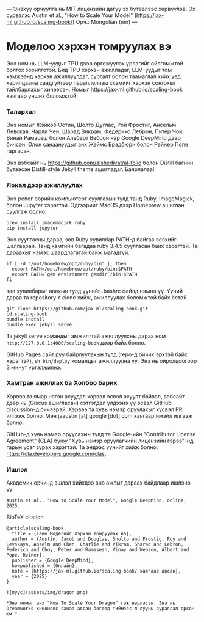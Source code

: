 —
Энэхүү орчуулга нь MIT лицензийн дагуу эх бүтээлээс хөрвүүлэв.
Эх сурвалж: Austin et al., "How to Scale Your Model" (https://jax-ml.github.io/scaling-book/)
Орч.: Mongolian (mn)
—

# Моделоо хэрхэн томруулах вэ

Энэ ном нь LLM-уудыг TPU дээр өргөжүүлэх урлагийг ойлгомжтой болгох зорилготой. Бид TPU хэрхэн ажилладаг, LLM-уудыг том хэмжээнд хэрхэн ажиллуулдаг, сургалт болон таамаглал хийх үед харилцааны саадгүйгээр параллелизм схемийг хэрхэн сонгохыг тайлбарлахыг хичээсэн. Номыг https://jax-ml.github.io/scaling-book хаягаар унших боломжтой.

### Талархал

Энэ номыг Жэйкоб Остин, Шолто Дуглас, Рой Фростиг, Ансельм Левская, Чарли Чен, Шарад Викрам, Федерико Леброн, Питер Чой, Винай Рамасеш болон Альберт Вебсон нар Google DeepMind дээр бичсэн. Олон санаануудыг анх Жэймс Брэдбюри болон Рейнер Попе гаргасан.

Энэ вэбсайт нь https://github.com/alshedivat/al-folio болон Distill багийн бүтээсэн Distill-style Jekyll theme ашигладаг. Баярлалаа!

### Локал дээр ажиллуулах

Энэ репог өөрийн компьютерт суулгахын тулд танд Ruby, ImageMagick, болон Jupyter хэрэгтэй. Эдгээрийг MacOS дээр Homebrew ашиглан суулгаж болно.

```
brew install imagemagick ruby
pip install jupyter
```

Энэ суулгасны дараа, зөв Ruby хувилбар PATH-д байгаа эсэхийг шалгаарай. Танд хамгийн багадаа ruby 3.4.5 суулгасан байх хэрэгтэй. Та дараахыг нэмэх шаардлагатай байж магадгүй.

```
if [ -d "/opt/homebrew/opt/ruby/bin" ]; then
  export PATH=/opt/homebrew/opt/ruby/bin:$PATH
  export PATH=`gem environment gemdir`/bin:$PATH
fi
```

зөв хувилбарыг авахын тулд үүнийг .bashrc файлд нэмнэ үү. Үүний дараа та repository-г clone хийж, ажиллуулах боломжтой байх ёстой.

```
git clone https://github.com/jax-ml/scaling-book.git
cd scaling-book
bundle install
bundle exec jekyll serve
```

Та jekyll serve командыг амжилттай ажиллуулсны дараа ном `http://127.0.0.1:4000/scaling-book` дээр байх болно.

GitHub Pages сайт руу байрлуулахын тулд (repo-д бичих эрхтэй байх хэрэгтэй), `sh bin/deploy` командыг ажиллуулна уу. Энэ нь ойролцоогоор 3 минут үргэлжилнэ.

### Хамтран ажиллах ба Холбоо барих

Хэрвээ та ямар нэгэн асуудал харвал эсвэл асуулт байвал, вэбсайт дээр нь (Giscus ашигласан) сэтгэгдэл үлдээнэ үү эсвэл GitHub discussion-д бичээрэй. Хэрвээ та хувь нэмэр оруулахыг хүсвэл PR илгээж болно. Мөн jaaustin [at] google [dot] com хаягаар имэйл илгээж болно.

GitHub-д хувь нэмэр оруулахын тулд та Google-ийн "Contributor License Agreement" (CLA) буюу "Хувь нэмэр оруулагчийн лицензийн гэрээ"-нд гарын үсэг зурах хэрэгтэй. Та эндээс үүнийг хийж болно: https://cla.developers.google.com/clas.

### Ишлэл

Академик орчинд эшлэл хийхдээ энэ ажлыг дараах байдлаар ишлэнэ үү:

```Austin et al., "How to Scale Your Model", Google DeepMind, online, 2025.```

BibTeX citation

```
@article{scaling-book,
  title = {Таны Моделийг Хэрхэн Томруулах вэ},
  author = {Austin, Jacob and Douglas, Sholto and Frostig, Roy and Levskaya, Anselm and Chen, Charlie and Vikram, Sharad and Lebron, Federico and Choy, Peter and Ramasesh, Vinay and Webson, Albert and Pope, Reiner},
  publisher = {Google DeepMind},
  howpublished = {Онлайн},
  note = {https://jax-ml.github.io/scaling-book/ хаягаас авсан},
  year = {2025}
}

![луус](assets/img/dragon.png)

*Энэ номыг анх "How To Scale Your Dragon" гэж нэрлэсэн. Энэ нь Dreamworks киноноос санаа авсан бөгөөд тиймээс л лууны зураглал орсон юм.*
